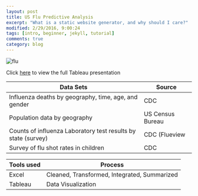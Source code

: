 ```yaml
---
layout: post
title: US Flu Predictive Analysis
excerpt: "What is a static website generator, and why should I care?"
modified: 2/29/2016, 9:00:24
tags: [intro, beginner, jekyll, tutorial]
comments: true
category: blog
---
```

![flu](https://morwarid1.github.io/images/Flu.png)

Click [here](https://public.tableau.com/profile/morwarid.najafizada#!/vizhome/flue/Story) to view the full Tableau presentation 
 
Data Sets | Source
------------ | ------------
Influenza deaths by geography, time, age, and gender | CDC
Population data by geography | US Census Bureau
Counts of influenza Laboratory test results by state (survey) | CDC (Flueview
Survey of flu shot rates in children | CDC 

Tools used | Process
------------ | ------------
Excel | Cleaned, Transformed, Integrated, Summarized
Tableau | Data Visualization 
